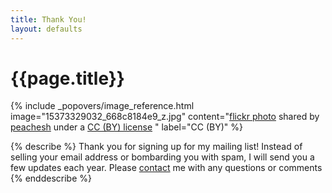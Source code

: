 ```yaml
---
title: Thank You!
layout: defaults
---
```


# {{page.title}}

<!-- Include header image -->
{% include _popovers/image_reference.html image="15373329032_668c8184e9_z.jpg" content="<a title='Light bulbs' href='https://flickr.com/photos/126725739@N05/15373329032'>flickr photo</a> shared by <a href='https://flickr.com/people/126725739@N05'>peachesh</a> under a <a href='https://creativecommons.org/licenses/by/2.0/'>CC (BY) license</a> </small>" label="CC (BY)" %}

{% describe %}
Thank you for signing up for my mailing list! Instead of selling your email
address or bombarding you with spam, I will send you a few updates each year.
Please [contact]({{site.baseurl}}contact/) me with any questions or comments
{% enddescribe %}
